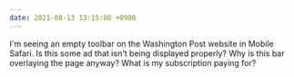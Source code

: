```yaml
---
date: 2021-08-13 13:15:00 +0900
---
```


I'm seeing an empty toolbar on the Washington Post website in Mobile Safari. Is this some ad that isn't being displayed properly? Why is this bar overlaying the page anyway? What is my subscription paying for?
